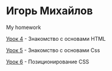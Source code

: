 

# Игорь Михайлов
My homework

[Урок 4](https://mihailovig.github.io/lessons_4/ "Знакомство с основами HTML") - Знакомство с основами HTML


[Урок 5](https://mihailovig.github.io/lessons_5/ "Знакомство с основами Css") - Знакомство с основами Css

[Урок 6](https://mihailovig.github.io/lessons_6/ "Позиционирование CSS") - Позиционирование CSS
